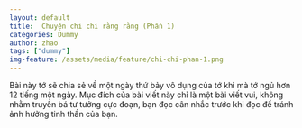 ```yaml
---
layout: default
title:  Chuyện chi chi rằng rằng (Phần 1)
categories: Dummy
author: zhao
tags: ["dummy"]
img-feature: /assets/media/feature/chi-chi-phan-1.png
---
```

    
Bài này tớ sẽ chia sẻ về một ngày thứ bảy vô dụng của tớ khi mà tớ ngủ hơn 12 tiếng một ngày. Mục đích của bài viết này chỉ là một bài viết vui, không nhằm truyền bá tư tưởng cực đoạn, bạn đọc cân nhắc trước khi đọc để tránh ảnh hưởng tinh thần của bạn. 